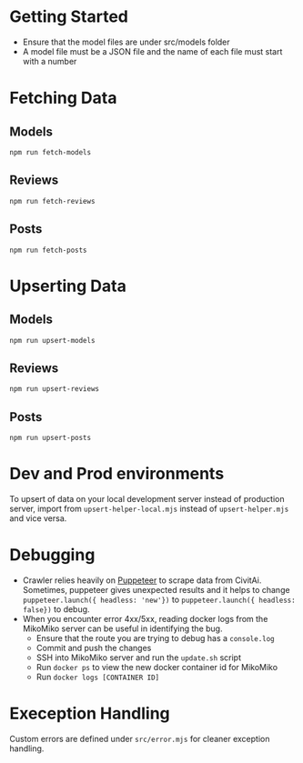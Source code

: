 # Getting Started
- Ensure that the model files are under src/models folder
- A model file must be a JSON file and the name of each file must start with a number

# Fetching Data
## Models
`npm run fetch-models`
## Reviews
`npm run fetch-reviews`
## Posts
`npm run fetch-posts`

# Upserting Data
## Models
`npm run upsert-models`
## Reviews
`npm run upsert-reviews`
## Posts
`npm run upsert-posts`

# Dev and Prod environments
To upsert of data on your local development server instead of production server, import from `upsert-helper-local.mjs` instead of `upsert-helper.mjs` and vice versa.

# Debugging
- Crawler relies heavily on [Puppeteer](https://pptr.dev/) to scrape data from CivitAi. Sometimes, puppeteer gives unexpected results and it helps to
change `puppeteer.launch({ headless: 'new'})` to `puppeteer.launch({ headless: false})` to debug.
- When you encounter error 4xx/5xx, reading docker logs from the MikoMiko server can be useful in identifying the bug.  
    - Ensure that the route you are trying to debug has a `console.log`
    - Commit and push the changes
    - SSH into MikoMiko server and run the `update.sh` script
    - Run `docker ps` to view the new docker container id for MikoMiko
    - Run `docker logs [CONTAINER ID]`

# Exeception Handling
Custom errors are defined under `src/error.mjs` for cleaner exception handling.

<!-- cron setup
*/1 * * * * /home/jordan/Desktop/Projects/crawler/monitor_script.sh >> /home/jordan/Desktop/Projects/crawler/monitor_script.log 2>&1 -->